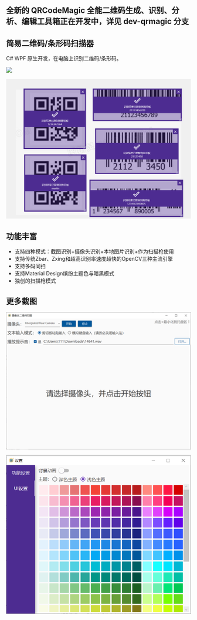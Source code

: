 ## 全新的 QRCodeMagic 全能二维码生成、识别、分析、编辑工具箱正在开发中，详见 dev-qrmagic 分支

## 简易二维码/条形码扫描器

C# WPF 原生开发，在电脑上识别二维码/条形码。

![](https://s2.loli.net/2023/12/16/9jzPeTFLXtfkwlu.png)

![](https://github.com/1357310795/QrCodeScanner/raw/master/screenshot/QQ截图20220622132457.png)

## 功能丰富
 - 支持四种模式：截图识别+摄像头识别+本地图片识别+作为扫描枪使用
 - 支持传统Zbar、Zxing和超高识别率速度超快的OpenCV三种主流引擎
 - 支持多码同扫
 - 支持Material Design缤纷主题色与暗黑模式
 - 独创的扫描枪模式

## 更多截图

![](https://github.com/1357310795/QrCodeScanner/raw/master/screenshot/QQ截图20210912113011.png)

![](https://github.com/1357310795/QrCodeScanner/raw/master/screenshot/QQ截图20220622132652.png)
